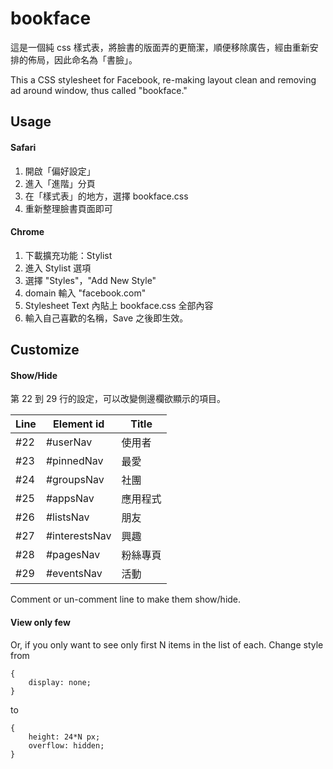 # bookface
這是一個純 css 樣式表，將臉書的版面弄的更簡潔，順便移除廣告，經由重新安排的佈局，因此命名為「書臉」。

This a CSS stylesheet for Facebook, re-making layout clean and removing ad around window, thus called "bookface."

## Usage
#### Safari

1. 開啟「偏好設定」
2. 進入「進階」分頁
3. 在「樣式表」的地方，選擇 bookface.css
4. 重新整理臉書頁面即可

#### Chrome

1. 下載擴充功能：Stylist
2. 進入 Stylist 選項
3. 選擇 "Styles"，"Add New Style"
4. domain 輸入 "facebook.com"
5. Stylesheet Text 內貼上 bookface.css 全部內容
6. 輸入自己喜歡的名稱，Save 之後即生效。

## Customize

#### Show/Hide

第 22 到 29 行的設定，可以改變側邊欄欲顯示的項目。

Line | Element id    | Title
-----|---------------|--------
\#22 | #userNav      | 使用者
\#23 | #pinnedNav    | 最愛
\#24 | #groupsNav    | 社團
\#25 | #appsNav      | 應用程式
\#26 | #listsNav     | 朋友
\#27 | #interestsNav | 興趣
\#28 | #pagesNav     | 粉絲專頁
\#29 | #eventsNav    | 活動

Comment or un-comment line to make them show/hide.

#### View only few

Or, if you only want to see only first N items in the list of each. Change style from 

	{
		display: none;
	}

to

	{
		height: 24*N px;
		overflow: hidden;
	} 
